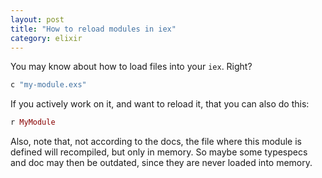 ```yaml
---
layout: post
title: "How to reload modules in iex"
category: elixir
---
```


You may know about how to load files into your `iex`. Right?

```elixir
c "my-module.exs"
```

If you actively work on it, and want to reload it, that you can also do this:

```elixir
r MyModule
```

Also, note that, not according to the docs, the file where this module is defined will recompiled,
but only in memory. So maybe some typespecs and doc may then be outdated, since they are never loaded
into memory.
